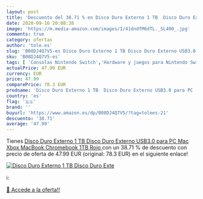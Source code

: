 ```yaml
---
layout: post
title: 'Descuento del 38.71 % en Disco Duro Externo 1 TB  Disco Duro Exte'
date: 2020-09-16 20:08:38
image: 'https://m.media-amazon.com/images/I/41dndfM6dTL._SL400_.jpg'
comments: true
category: ofertas
author: 'tole.es'
slug: 'B08DJ4Q7V5-es Disco Duro Externo 1 TB Disco Duro Externo USB3.0 para PC...'
sku: 'B08DJ4Q7V5-es'
tags: [ 'Consolas Nintendo Switch','Hardware y juegos para Nintendo Switch','Hogar y cocina','Muebles de TV y multimedia','Muebles de hogar','Sillas Gaming','Videojuegos','xbox', ]
actualPrice: 47.99 EUR
currency: EUR
price: 47.99
comparePrice: 78.3 EUR
prodname: 'Disco Duro Externo 1 TB  Disco Duro Externo USB3.0 para PC  Mac Xbox  MacBook  Chromebook 1TB Rojo '
country: 'es'
flag: '🇪🇸'
brand: ''
buyurl: 'https://www.amazon.es/dp/B08DJ4Q7V5/?tag=tolees-21'
descuento: '38.71'
average: '47.99'
---
```


Tienes [Disco Duro Externo 1 TB  Disco Duro Externo USB3.0 para PC  Mac Xbox  MacBook  Chromebook 1TB Rojo ](https://www.amazon.es/dp/B08DJ4Q7V5/?tag=tolees-21) con un 38.71 % de descuento con precio de oferta de 47.99 EUR (original: 78.3 EUR) en el siguiente enlace!

[![Disco Duro Externo 1 TB  Disco Duro Exte](https://m.media-amazon.com/images/I/41dndfM6dTL._SL400_.jpg)](https://www.amazon.es/dp/B08DJ4Q7V5/?tag=tolees-21)

ℹ️:


[🛒 Accede a la oferta!!](https://www.amazon.es/dp/B08DJ4Q7V5/?tag=tolees-21)
